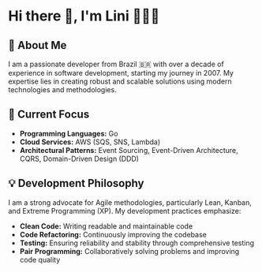 
# Hi there 👋, I'm Lini 👨🏻‍💻

## 🌟 About Me
I am a passionate developer from Brazil 🇧🇷 with over a decade of experience in software development, starting my journey in 2007. My expertise lies in creating robust and scalable solutions using modern technologies and methodologies.

## 🚀 Current Focus
- **Programming Languages:** Go
- **Cloud Services:** AWS (SQS, SNS, Lambda)
- **Architectural Patterns:** Event Sourcing, Event-Driven Architecture, CQRS, Domain-Driven Design (DDD)

## 💡 Development Philosophy
I am a strong advocate for Agile methodologies, particularly Lean, Kanban, and Extreme Programming (XP). My development practices emphasize:
- **Clean Code:** Writing readable and maintainable code
- **Code Refactoring:** Continuously improving the codebase
- **Testing:** Ensuring reliability and stability through comprehensive testing
- **Pair Programming:** Collaboratively solving problems and improving code quality
